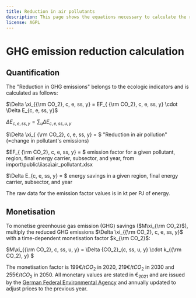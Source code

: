 ```yaml
---
title: Reduction in air pollutants
description: This page shows the equations necessary to calculate the reduction in GHG emissions.
license: AGPL
---
```


<!--
© 2024 - 2025 Fraunhofer-Gesellschaft e.V., München

SPDX-License-Identifier: AGPL-3.0-or-later
-->

GHG emission reduction calculation
=

Quantification
-

The "Reduction in GHG emissions" belongs to the ecologic indicators and is calculated as follows:

$\Delta \xi_{{\rm CO_2}, c, e, ss, y} = EF_{ {\rm CO_2}, c, e, ss, y} \cdot \Delta E_{c, e, ss, y}$

$\Delta E_{c, e, ss, y} = \sum_u \Delta E_{c, e, ss, u, y}$

$\Delta \xi_{ {\rm CO_2}, c, e, ss, y} = $ "Reduction in air pollution" (=change in pollutant's emissions) 

$EF_{ {\rm CO_2}, c, e, ss, y} = $ emission factor for a given pollutant, region, final energy carrier, subsector, and year, from import\public\iiasa\air_pollutant.xlsx

$\Delta E_{c, e, ss, y} = $ energy savings in a given region, final energy carrier, subsector, and year

The raw data for the emission factor values is in kt per PJ of energy.

Monetisation
-

To monetise greenhouse gas emission (GHG) savings ($`M\xi_{\rm CO_2}`$), multiply the reduced GHG emissions $`\Delta \xi_{{\rm CO_2}, c, e, ss, y}`$ with a time-dependent monetisation factor $`k_{\rm CO_2}`$:

$`M\xi_{{\rm CO_2}, c, ss, u, y} = \Delta {CO_2}_{c, ss, u, y} \cdot k_{{\rm CO_2}, y} `$

The monetisation factor is 199€$`/tCO_2`$ in 2020, 219€$`/tCO_2`$ in 2030 and 255€$`/tCO_2`$ in 2050. All monetary values are stated in €$`_{2021}`$ and are
issued by the [German Federal Environmental Agency](https://www.umweltbundesamt.de/daten/umwelt-wirtschaft/gesellschaftliche-kosten-von-umweltbelastungen)
and annually updated to adjust prices to the previous year.